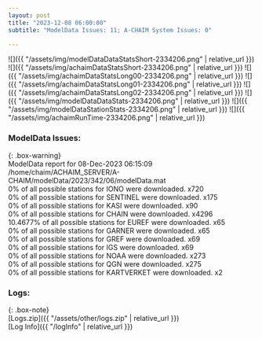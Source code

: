 ```yaml
---
layout: post
title: "2023-12-08 06:00:00"
subtitle: "ModelData Issues: 11; A-CHAIM System Issues: 0"

---
```


![]({{ "/assets/img/modelDataDataStatsShort-2334206.png" | relative_url }})
![]({{ "/assets/img/achaimDataStatsShort-2334206.png" | relative_url }})
![]({{ "/assets/img/achaimDataStatsLong00-2334206.png" | relative_url }})
![]({{ "/assets/img/achaimDataStatsLong01-2334206.png" | relative_url }})
![]({{ "/assets/img/achaimDataStatsLong02-2334206.png" | relative_url }})
![]({{ "/assets/img/modelDataDataStats-2334206.png" | relative_url }})
![]({{ "/assets/img/modelDataStationStats-2334206.png" | relative_url }})
![]({{ "/assets/img/achaimRunTime-2334206.png" | relative_url }})


### ModelData Issues:  
  
{: .box-warning}  
 ModelData report for 08-Dec-2023 06:15:09   
 /home/chaim/ACHAIM_SERVER/A-CHAIM/modelData/2023/342/06/modelData.mat   
 0% of all possible stations for IONO were downloaded. x720   
 0% of all possible stations for SENTINEL were downloaded. x175   
 0% of all possible stations for KASI were downloaded. x90   
 0% of all possible stations for CHAIN were downloaded. x4296   
 10.4677% of all possible stations for EUREF were downloaded. x65   
 0% of all possible stations for GARNER were downloaded. x65   
 0% of all possible stations for GREF were downloaded. x69   
 0% of all possible stations for IGS were downloaded. x69   
 0% of all possible stations for NOAA were downloaded. x273   
 0% of all possible stations for QGN were downloaded. x275   
 0% of all possible stations for KARTVERKET were downloaded. x2   
  


### Logs:  
  
{: .box-note}  
[Logs.zip]({{ "/assets/other/logs.zip" | relative_url }})  
[Log Info]({{ "/logInfo" | relative_url }})  
